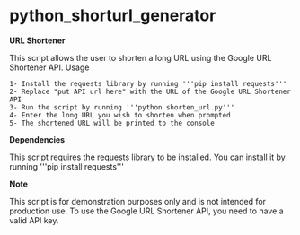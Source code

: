 # python_shorturl_generator

**URL Shortener**

This script allows the user to shorten a long URL using the Google URL Shortener API.
Usage

    1- Install the requests library by running '''pip install requests'''
    2- Replace "put API url here" with the URL of the Google URL Shortener API
    3- Run the script by running '''python shorten_url.py'''
    4- Enter the long URL you wish to shorten when prompted
    5- The shortened URL will be printed to the console

**Dependencies**

This script requires the requests library to be installed. You can install it by running 
  '''pip install requests'''

**Note**

This script is for demonstration purposes only and is not intended for production use. To use the Google URL Shortener API, you need to have a valid API key.

